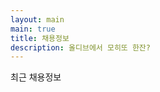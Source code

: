 ```yaml
---
layout: main
main: true
title: 채용정보
description: 올디브에서 모히또 한잔?
---
```


<div class="project">
    최근 채용정보
</div>